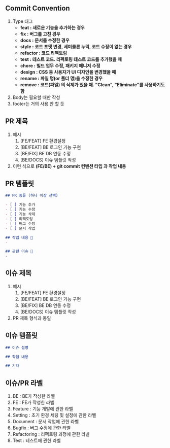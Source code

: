 ## Commit Convention
1. Type 태그
    - **feat : 새로운 기능을 추가하는 경우**
    - **fix : 버그를 고친 경우**
    - **docs : 문서를 수정한 경우**
    - **style : 코드 포맷 변경, 세미콜론 누락, 코드 수정이 없는 경우**
    - **refactor : 코드 리펙토링**
    - **test : 테스트 코드. 리펙토링 테스트 코드를 추가했을 때**
    - **chore : 빌드 업무 수정, 패키지 매니저 수정**
    - **design : CSS 등 사용자가 UI 디자인을 변경했을 때**
    - **rename : 파일 명(or 폴더 명)을 수정한 경우**
    - **remove : 코드(파일) 의 삭제가 있을 때. "Clean", "Eliminate"를 사용하기도 함**
2. Body는 필요할 때만 작성
3. footer는 거의 사용 안 할 듯

## PR 제목
1. 예시
    1. [FE/FEAT] FE 환경설정
    2. [BE/FEAT] BE 로그인 기능 구현
    3. [BE/FIX] BE DB 연동 수정
    4. [BE/DOCS] 이슈 템플릿 작성
2. 이런 식으로 **(FE/BE) + git commit 컨벤션 타입 과 작업 내용**


## PR 템플릿
```markdown
## PR 종류 (하나 이상 선택) 

- [ ] 기능 추가
- [ ] 기능 수정
- [ ] 기능 삭제
- [ ] 리팩토링
- [ ] 버그 수정
- [ ] 문서 작업

## 작업 내용 📃
- 

## 관련 이슈 🚩
-
```

## 이슈 제목
1. 예시
    1. [FE/FEAT] FE 환경설정
    2. [BE/FEAT] BE 로그인 기능 구현
    3. [BE/FIX] BE DB 연동 수정
    4. [BE/DOCS] 이슈 템플릿 작성
2. PR 제목 형식과 동일

## 이슈 템플릿
```markdown
## 이슈 설명

## 작업 내용

## 기타
```

## 이슈/PR 라벨
1. BE : BE가 작성한 라벨
2. FE : FE가 작성한 라벨
3. Feature : 기능 개발에 관한 라벨
4. Setting : 초기 환경 세팅 및 설정에 관한 라벨
5. Document : 문서 작업에 관한 라벨
6. Bugfix : 버그 수정에 관한 라벨
7. Refactoring : 리팩토링 과정에 관한 라벨
8. Test : 테스트에 관한 라벨
